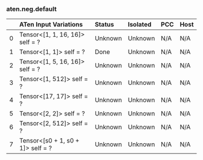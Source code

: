### aten.neg.default
|    | ATen Input Variations             | Status   | Isolated   | PCC   | Host   |
|---:|:----------------------------------|:---------|:-----------|:------|:-------|
|  0 | Tensor<[1, 1, 16, 16]> self = ?   | Unknown  | Unknown    | N/A   | N/A    |
|  1 | Tensor<[1, 1]> self = ?           | Done     | Unknown    | N/A   | N/A    |
|  2 | Tensor<[1, 5, 16, 16]> self = ?   | Unknown  | Unknown    | N/A   | N/A    |
|  3 | Tensor<[1, 512]> self = ?         | Unknown  | Unknown    | N/A   | N/A    |
|  4 | Tensor<[17, 17]> self = ?         | Unknown  | Unknown    | N/A   | N/A    |
|  5 | Tensor<[2, 2]> self = ?           | Unknown  | Unknown    | N/A   | N/A    |
|  6 | Tensor<[2, 512]> self = ?         | Unknown  | Unknown    | N/A   | N/A    |
|  7 | Tensor<[s0 + 1, s0 + 1]> self = ? | Unknown  | Unknown    | N/A   | N/A    |

